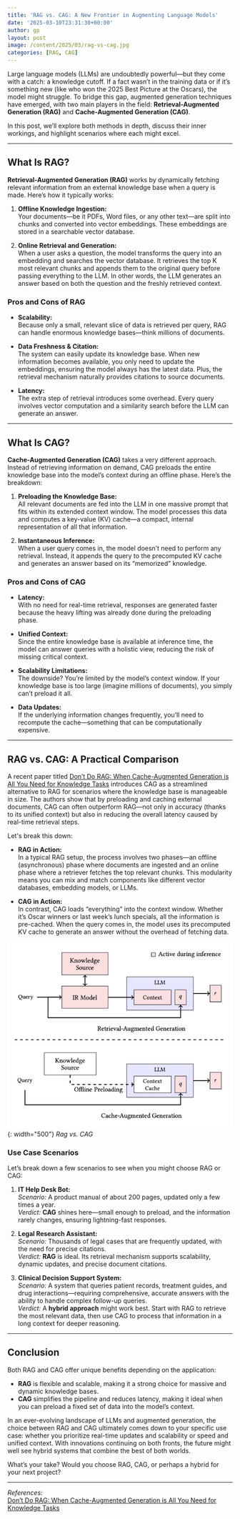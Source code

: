 ```yaml
---
title: 'RAG vs. CAG: A New Frontier in Augmenting Language Models'
date: '2025-03-10T23:31:30+00:00'
author: gp
layout: post
image: /content/2025/03/rag-vs-cag.jpg
categories: [RAG, CAG]
---
```


Large language models (LLMs) are undoubtedly powerful—but they come with a catch: a knowledge cutoff. 
If a fact wasn’t in the training data or if it’s something new (like who won the 2025 Best Picture 
at the Oscars), the model might struggle. To bridge this gap, augmented generation techniques have emerged, 
with two main players in the field: **Retrieval-Augmented Generation (RAG)** and 
**Cache-Augmented Generation (CAG)**.

In this post, we’ll explore both methods in depth, discuss their inner workings, and highlight scenarios 
where each might excel.

---

## What Is RAG?

**Retrieval-Augmented Generation (RAG)** works by dynamically fetching relevant information from an external knowledge base when a query is made. Here’s how it typically works:

1. **Offline Knowledge Ingestion:**  
   Your documents—be it PDFs, Word files, or any other text—are split into chunks and converted into vector embeddings. These embeddings are stored in a searchable vector database.

2. **Online Retrieval and Generation:**  
   When a user asks a question, the model transforms the query into an embedding and searches the vector database. It retrieves the top K most relevant chunks and appends them to the original query before passing everything to the LLM. In other words, the LLM generates an answer based on both the question and the freshly retrieved context.

### Pros and Cons of RAG

- **Scalability:**  
  Because only a small, relevant slice of data is retrieved per query, RAG can handle enormous knowledge bases—think millions of documents.
  
- **Data Freshness & Citation:**  
  The system can easily update its knowledge base. When new information becomes available, you only need to update the embeddings, ensuring the model always has the latest data. Plus, the retrieval mechanism naturally provides citations to source documents.
  
- **Latency:**  
  The extra step of retrieval introduces some overhead. Every query involves vector computation and a similarity search before the LLM can generate an answer.

---

## What Is CAG?

**Cache-Augmented Generation (CAG)** takes a very different approach. Instead of retrieving information on demand, CAG preloads the entire knowledge base into the model’s context during an offline phase. Here’s the breakdown:

1. **Preloading the Knowledge Base:**  
   All relevant documents are fed into the LLM in one massive prompt that fits within its extended context window. The model processes this data and computes a key-value (KV) cache—a compact, internal representation of all that information.

2. **Instantaneous Inference:**  
   When a user query comes in, the model doesn’t need to perform any retrieval. Instead, it appends the query to the precomputed KV cache and generates an answer based on its “memorized” knowledge.

### Pros and Cons of CAG

- **Latency:**  
  With no need for real-time retrieval, responses are generated faster because the heavy lifting was already done during the preloading phase.
  
- **Unified Context:**  
  Since the entire knowledge base is available at inference time, the model can answer queries with a holistic view, reducing the risk of missing critical context.
  
- **Scalability Limitations:**  
  The downside? You’re limited by the model’s context window. If your knowledge base is too large (imagine millions of documents), you simply can’t preload it all.

- **Data Updates:**  
  If the underlying information changes frequently, you’ll need to recompute the cache—something that can be computationally expensive.

---

## RAG vs. CAG: A Practical Comparison

A recent paper titled [Don’t Do RAG: When Cache-Augmented Generation is All You Need for Knowledge Tasks](https://arxiv.org/pdf/2412.15605) introduces CAG as a 
streamlined alternative to RAG for scenarios where the knowledge base is manageable in size. 
The authors show that by preloading and caching external documents, CAG can often outperform RAG—not only in accuracy (thanks to its unified context) 
but also in reducing the overall latency caused by real-time retrieval steps.


Let's break this down:

- **RAG in Action:**  
  In a typical RAG setup, the process involves two phases—an offline (asynchronous) phase where documents are ingested and an online phase where a retriever fetches the top relevant chunks. This modularity means you can mix and match components like different vector databases, embedding models, or LLMs.

- **CAG in Action:**  
  In contrast, CAG loads “everything” into the context window. Whether it’s Oscar winners or last week’s lunch specials, all the information is pre-cached. When the query comes in, the model uses its precomputed KV cache to generate an answer without the overhead of fetching data.

![](/content/2025/03/rag-vs-cag.jpg){: width="500"}
_Rag vs. CAG_


### Use Case Scenarios

Let’s break down a few scenarios to see when you might choose RAG or CAG:

1. **IT Help Desk Bot:**  
   *Scenario:* A product manual of about 200 pages, updated only a few times a year.  
   *Verdict:* **CAG** shines here—small enough to preload, and the information rarely changes, ensuring lightning-fast responses.

2. **Legal Research Assistant:**  
   *Scenario:* Thousands of legal cases that are frequently updated, with the need for precise citations.  
   *Verdict:* **RAG** is ideal. Its retrieval mechanism supports scalability, dynamic updates, and precise document citations.

3. **Clinical Decision Support System:**  
   *Scenario:* A system that queries patient records, treatment guides, and drug interactions—requiring comprehensive, accurate answers with the ability to handle complex follow-up queries.  
   *Verdict:* A **hybrid approach** might work best. Start with RAG to retrieve the most relevant data, then use CAG to process that information in a long context for deeper reasoning.

---

## Conclusion

Both RAG and CAG offer unique benefits depending on the application:

- **RAG** is flexible and scalable, making it a strong choice for massive and dynamic knowledge bases.
- **CAG** simplifies the pipeline and reduces latency, making it ideal when you can preload a fixed set of data into the model’s context.

In an ever-evolving landscape of LLMs and augmented generation, the choice between RAG and CAG ultimately comes down to your specific use case: whether you prioritize real-time updates and scalability or speed and unified context. With innovations continuing on both fronts, the future might well see hybrid systems that combine the best of both worlds.

What’s your take? Would you choose RAG, CAG, or perhaps a hybrid for your next project?

---

*References:*  
[Don’t Do RAG: When Cache-Augmented Generation is All You Need for Knowledge Tasks](https://arxiv.org/pdf/2412.15605) 

